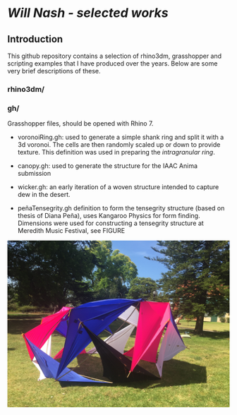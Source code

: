 # *Will Nash - selected works*

## Introduction
This github repository contains a selection of rhino3dm, grasshopper and scripting examples that I have produced over the years. Below are some very brief descriptions of these.

### rhino3dm/

### gh/
Grasshopper files, should be opened with Rhino 7.

* voronoiRing.gh: used to generate a simple shank ring and split it with a 3d voronoi. The cells are then randomly scaled up or down to provide texture. This definition was used in preparing the *intragranular ring*.

* canopy.gh: used to generate the structure for the IAAC Anima submission

* wicker.gh: an early iteration of a woven structure intended to capture dew in the desert.

* peñaTensegrity.gh definition to form the tensegrity structure (based on thesis of Diana Peña), uses Kangaroo Physics for form finding. Dimensions were used for constructing a tensegrity structure at Meredith Music Festival, see FIGURE

![image](https://github.com/StuvX/portfolio/blob/main/assets/IMG_3440.JPG)
